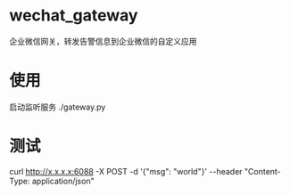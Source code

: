 # wechat_gateway
企业微信网关，转发告警信息到企业微信的自定义应用

# 使用
启动监听服务
./gateway.py
# 测试
curl http://x.x.x.x:6088 -X POST -d '{"msg": "world"}' --header "Content-Type: application/json"


